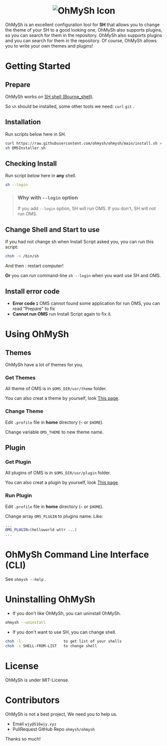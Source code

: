 <center><h1><img src="https://516wjy.xyz:516/OhMySh-width.png" alt="OhMySh Icon"></h1></center>

OhMySh is an excellent configuration tool for **SH** that allows you to change the theme of your SH to a good looking one, OhMySh also supports plugins, so you can search for them in the repository. OhMySh also supports plugins and you can search for them in the repository. Of course, OhMySh allows you to write your own themes and plugins!

# Getting Started

## Prepare

OhMySh works on [SH shell (Bourne_shell)](https://en.wikipedia.org/wiki/Bourne_shell). 

So `sh` should be installed, some other tools we need: `curl` `git` .

## Installation

Run scripts below here in SH.

```sh
curl https://raw.githubusercontent.com/ohmysh/ohmysh/main/install.sh > OMSInstaller.sh
sh OMSInstaller.sh
```

## Checking Install

Run script below here in **any** shell.

```sh
sh --login
```

> ### Why with `--login` option
> 
> If you add `--login` option, SH will run OMS. If you don't, SH will not run OMS.

## Change Shell and Start to use

If you had not change sh when Install Script asked you, you can run this script:

```sh
chsh -s /bin/sh
```

And then : restart computer!

**Or** you can run command-line `sh --login` when you want use SH and OMS.

## Install error code

- **Error code `1`** OMS cannot found some application for run OMS, you can read "Prepare" to fix
- **Cannot run OMS** run Install Script again to fix it.

# Using OhMySh

## Themes

OhMySh have a lot of themes for you.

### Get Themes

All theme of OMS is in `$OMS_DIR/usr/theme` folder.

You can also creat a theme by yourself, look [This page](https://github.com/ohmysh/ohmysh/blob/main/usr/theme/readme.md).

### Change Theme

Edit `.profile` file in **home** directory (`~` or `$HOME`).

Change variable `OMS_THEME` to new theme name.

## Plugin

### Get Plugin

All plugins of OMS is in `$OMS_DIR/usr/plugin` folder.

You can also creat a plugin by yourself, look [This page](https://github.com/ohmysh/ohmysh/blob/main/usr/plugin/readme.md).

### Run Plugin

Edit `.profile` file in **home** directory (`~` or `$HOME`).

Change array `OMS_PLUGIN` to plugins name. Like:

```sh
...
OMS_PLUGIN=(helloworld wttr ...)
...
```

# OhMySh Command Line Interface (CLI)

See `ohmysh --help` .

# Uninstalling OhMySh

- If you don't like OhMySh, you can uninstall OhMySh.

```sh
ohmysh --uninstall
```

- If you don't want to use SH, you can change shell.

```sh
chsh -l                   to get list of your shells
chsh -s SHELL-FROM-LIST   to change shell
```

# License

OhMySh is under MIT-License.

# Contributors

OhMySh is not a best project, We need you to help us.

- Email `wjy@516wjy.xyz`
- PullRequest GitHub Repo `ohmysh/ohmysh`

Thanks so much!
